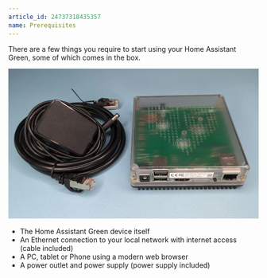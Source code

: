 ```yaml
---
article_id: 24737318435357
name: Prerequisites
---
```


There are a few things you require to start using your Home Assistant Green, some of which comes in the box.

![Home Assistant Green with Power Supply](/static/img/green-box-contents.webp)

- The Home Assistant Green device itself
- An Ethernet connection to your local network with internet access (cable included)
- A PC, tablet or Phone using a modern web browser
- A power outlet and power supply (power supply included)